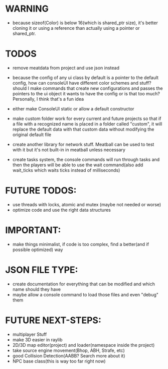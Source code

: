 # WARNING
- because sizeof(Color) is below 16(which is shared_ptr size), it's better cloning it or using a reference than actually using a pointer or shared_ptr.

# TODOS
- remove meatdata from project and use json instead

- because the config of any ui class by default is a pointer to the default config, how can consoleUI have different color schemes and stuff? should I make commands that create new configurations and passes the pointers to the ui object it wants to have the config or is that too much? Personally, I think that's a fun idea

- either make ConsoleUI static or allow a default constructor

- make custom folder work for every current and future projects so that if a file with a recognized name is placed in a folder called "custom", it will replace the default data with that custom data without modifying the original default file

- create another library for network stuff. Meatball can be used to test with it but it's not built-in in meatball unless necessary

- create tasks system, the console commands will run through tasks and then the players will be able to use the wait command(also add wait_ticks which waits ticks instead of milliseconds)

# FUTURE TODOS:
- use threads with locks, atomic and mutex (maybe not needed or worse)
- optimize code and use the right data structures

# IMPORTANT:
- make things minimalist, if code is too complex, find a better(and if possible optimized) way

# JSON FILE TYPE:
- create documentation for everything that can be modified and which name should they have
- maybe allow a console command to load those files and even "debug" them

# FUTURE NEXT-STEPS:
- multiplayer Stuff
- make 3D easier in raylib
- 2D/3D map editor(project) and loader(namespace inside the project)
- take source engine movement(Bhop, ABH, Strafe, etc)
- good Collision Detection(AABB? Search more about it)
- NPC base class(this is way too far right now)